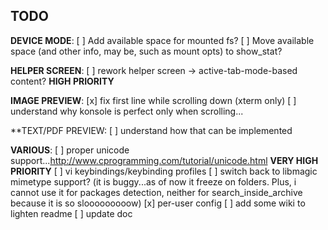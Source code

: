 ## TODO

**DEVICE MODE**:
[ ] Add available space for mounted fs?
[ ] Move available space (and other info, may be, such as mount opts) to show_stat?

**HELPER SCREEN**:
[ ] rework helper screen -> active-tab-mode-based content? **HIGH PRIORITY**

**IMAGE PREVIEW**:
[x] fix first line while scrolling down (xterm only)
[ ] understand why konsole is perfect only when scrolling...

**TEXT/PDF PREVIEW:
[ ] understand how that can be implemented

**VARIOUS**:
[ ] proper unicode support...http://www.cprogramming.com/tutorial/unicode.html **VERY HIGH PRIORITY**
[ ] vi keybindings/keybinding profiles
[ ] switch back to libmagic mimetype support? (it is buggy...as of now it freeze on folders. Plus, i cannot use it for packages detection, neither for search_inside_archive because it is so slooooooooow)
[x] per-user config
[ ] add some wiki to lighten readme
[ ] update doc
